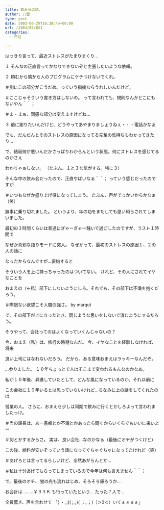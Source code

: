 ```yaml
---
title: 飲み会の話。
author: 八雲
type: post
date: 2003-06-29T16:38:44+00:00
url: /2003/06/851
categories:
  - 日記

---
```

はっきり言って、最近ストレスがたまりまくり…
  
１ そんなの正直言ってかなりできないぞと主張したいような依頼。
  
２ 頼むから隣から人のプログラムにケチつけないでくれ。
  
＃別にこの部分がこうだめ。っていう指摘ならうれしいんだけど。
  
＃ここじゃそういう書き方はしないの。 って言われても、規則なんかどこにもないやん＾＾；
  
＃ま・まぁ、同感な部分は変えますけどね…
  
３ 爺に謝りたいんだけど、どうやってあやまりましょうねぇ・・・電話かなぁ

でも、だんだんとそのストレスの原因になってる先輩の気持ちもわかってきたり…
  
で、結局何が悪いんだかさっぱりわからんという状態。何にストレスを感じてるのかさえ
  
わかりゃぁしない。 （たぶん、１と３な気がする。特に３）

そんな中の飲み会だったので、正直やばいなぁ＾＾； っていう感じだったのですが
  
＃いつもなぜか盛り上げ役になってしまう。 たぶん、声がでっかいからかなぁ（笑）
  
無事に乗り切れました。 というより、年の功をまたしても思い知らされてしまいました。
  
最初の３時間くらいは普通にぎゃーぎゃー騒いで過ごしたのですが、ラスト１時間で
  
なぜか真剣な語りモードに突入。 なぜかって、最初のストレスの原因１、２の人の話に
  
なったからなんですが…要約すると
  
そういう人を上に持っちゃったのはついてない。 けれど、その人にされてイヤなことを
  
おまえの（←私）部下にしないようにしろ。それでも、その部下は不満を抱くだろう。
  
＃際限ない欲望こそ人間の強さ。 by marqut
  
で、その部下が上に立ったとき、同じような思いをしないで済むようにするだろう。
  
そうやって、会社ってのはよくなっていくんじゃないの？
  
今、おまえ（私）は、修行の時期なんだ。 今、イヤなことを経験しなければ、将来
  
良い上司にはなれないだろう。 だから、ある意味おまえはラッキーなんだぞ。

…参りました。 １０年ちょっとで人はそこまで変われるもんなのかなあ。
  
私が１０年後、昇進していたとして、どんな風になっているのか。それ以前に
  
この会社に１０年いるとは思っていないけれど…ちなみに上の話をしてくれたのは
  
営業の人。 さらに、おまえら少しは同期で飲みに行くとかしろよって言われましたっけ。
  
＃当の課長は、あー愚痴とか不満とかあったら聞くからいくらでもいいに来いよー
  
＃何とかするからさ。 実は、良い会社…なのかなぁ（最後にオチがつくけど）

この後、給料が安いぞっていう話になってぐちゃぐちゃになってたけれど（笑）
  
＃あげろとは言ってるらしいけど、全然あがらんとか…
  
＃私は十分あげてもらってしまっているので今年は何も言えません＾＾；

で、最後のオチ… 蛍の光も流れはじめ、そろそろ帰ろうか…
  
お会計は………￥３３Ｋ も行っていたという… たった７人で…
  
全員驚き、声を合わせて 「( ・\_;)( ;\_;)( ；_；)（＞0＜）いてぇぇぇぇ」